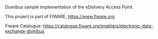 
Domibus sample implementation of the eDelivery Access Point.

This project is part of FIWARE, https://www.fiware.org 

Fiware Catalogue: https://catalogue.fiware.org/enablers/electronic-data-exchange-domibus

